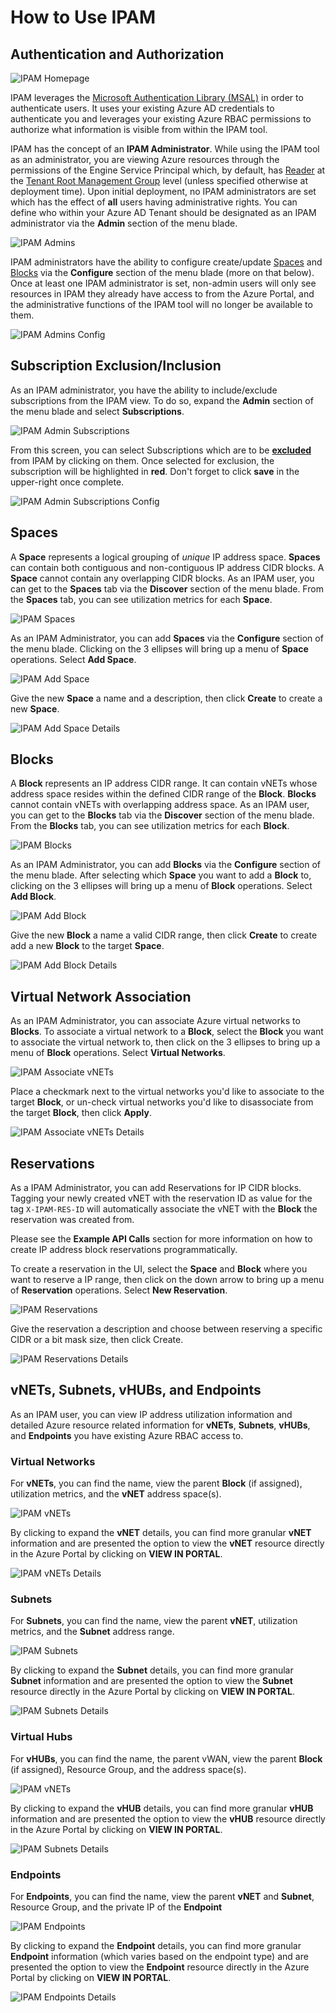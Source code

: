 # How to Use IPAM

## Authentication and Authorization

![IPAM Homepage](./images/home_page.png)

IPAM leverages the [Microsoft Authentication Library (MSAL)](https://docs.microsoft.com/azure/active-directory/develop/msal-overview) in order to authenticate users. It uses your existing Azure AD credentials to authenticate you and leverages your existing Azure RBAC permissions to authorize what information is visible from within the IPAM tool.

IPAM has the concept of an **IPAM Administrator**. While using the IPAM tool as an administrator, you are viewing Azure resources through the permissions of the Engine Service Principal which, by default, has [Reader](https://learn.microsoft.com/azure/role-based-access-control/built-in-roles#reader) at the [Tenant Root Management Group](https://learn.microsoft.com/azure/governance/management-groups/overview#root-management-group-for-each-directory) level (unless specified otherwise at deployment time). Upon initial deployment, no IPAM administrators are set which has the effect of **all** users having administrative rights. You can define who within your Azure AD Tenant should be designated as an IPAM administrator via the **Admin** section of the menu blade.

![IPAM Admins](./images/ipam_admin_admins.png)

IPAM administrators have the ability to configure create/update [Spaces](#spaces) and [Blocks](#blocks) via the **Configure** section of the menu blade (more on that below). Once at least one IPAM administrator is set, non-admin users will only see resources in IPAM they already have access to from the Azure Portal, and the administrative functions of the IPAM tool will no longer be available to them.

![IPAM Admins Config](./images/ipam_administrators_config.png)

## Subscription Exclusion/Inclusion

As an IPAM administrator, you have the ability to include/exclude subscriptions from the IPAM view. To do so, expand the **Admin** section of the menu blade and select **Subscriptions**.

![IPAM Admin Subscriptions](./images/ipam_admin_subscriptions.png)

From this screen, you can select Subscriptions which are to be <u>**excluded**</u> from IPAM by clicking on them. Once selected for exclusion, the subscription will be highlighted in **red**. Don't forget to click **save** in the upper-right once complete.

![IPAM Admin Subscriptions Config](./images/ipam_admin_subscriptions_config.png)

## Spaces

A **Space** represents a logical grouping of *unique* IP address space. **Spaces** can contain both contiguous and non-contiguous IP address CIDR blocks. A **Space** cannot contain any overlapping CIDR blocks. As an IPAM user, you can get to the **Spaces** tab via the **Discover** section of the menu blade. From the **Spaces** tab, you can see utilization metrics for each **Space**.

![IPAM Spaces](./images/discover_spaces.png)

As an IPAM Administrator, you can add **Spaces** via the **Configure** section of the menu blade. Clicking on the 3 ellipses will bring up a menu of **Space** operations. Select **Add Space**.

![IPAM Add Space](./images/add_space.png)

Give the new **Space** a name and a description, then click **Create** to create a new **Space**.

![IPAM Add Space Details](./images/add_space_details.png)

## Blocks

A **Block** represents an IP address CIDR range. It can contain vNETs whose address space resides within the defined CIDR range of the **Block**. **Blocks** cannot contain vNETs with overlapping address space. As an IPAM user, you can get to the **Blocks** tab via the **Discover** section of the menu blade. From the **Blocks** tab, you can see utilization metrics for each **Block**.

![IPAM Blocks](./images/discover_blocks.png)

As an IPAM Administrator, you can add **Blocks** via the **Configure** section of the menu blade. After selecting which **Space** you want to add a **Block** to, clicking on the 3 ellipses will bring up a menu of **Block** operations. Select **Add Block**.

![IPAM Add Block](./images/add_block.png)

Give the new **Block** a name a valid CIDR range, then click **Create** to create add a new **Block** to the target **Space**.

![IPAM Add Block Details](./images/add_block_details.png)

## Virtual Network Association

As an IPAM Administrator, you can associate Azure virtual networks to **Blocks**. To associate a virtual network to a **Block**, select the **Block** you want to associate the virtual network to, then click on the 3 ellipses to bring up a menu of **Block** operations. Select **Virtual Networks**.

![IPAM Associate vNETs](./images/virtual_network_association.png)

Place a checkmark next to the virtual networks you'd like to associate to the target **Block**, or un-check virtual networks you'd like to disassociate from the target **Block**, then click **Apply**.

![IPAM Associate vNETs Details](./images/virtual_network_association_details.png)

## Reservations

As a IPAM Administrator, you can add Reservations for IP CIDR blocks. Tagging your newly created vNET with the reservation ID as value for the tag `X-IPAM-RES-ID` will automatically associate the vNET with the **Block** the reservation was created from.

Please see the **Example API Calls** section for more information on how to create IP address block reservations programmatically.

To create a reservation in the UI, select the **Space** and **Block** where you want to reserve a IP range, then click on the down arrow to bring up a menu of **Reservation** operations. Select **New Reservation**.

![IPAM Reservations](.\images\add_reservations.png)

Give the reservation a description and choose between reserving a specific CIDR or a bit mask size, then click Create.

![IPAM Reservations Details](.\images\add_reservation_details.png)

## vNETs, Subnets, vHUBs, and Endpoints

As an IPAM user, you can view IP address utilization information and detailed Azure resource related information for **vNETs**, **Subnets**, **vHUBs**, and **Endpoints** you have existing Azure RBAC access to.

### Virtual Networks

For **vNETs**, you can find the name, view the parent **Block** (if assigned), utilization metrics, and the **vNET** address space(s).

![IPAM vNETs](./images/discover_vnets.png)

By clicking to expand the **vNET** details, you can find more granular **vNET** information and are presented the option to view the **vNET** resource directly in the Azure Portal by clicking on **VIEW IN PORTAL**.

![IPAM vNETs Details](./images/discover_vnets_details.png)

### Subnets

For **Subnets**, you can find the name, view the parent **vNET**, utilization metrics, and the **Subnet** address range.

![IPAM Subnets](./images/discover_subnets.png)

By clicking to expand the **Subnet** details, you can find more granular **Subnet** information and are presented the option to view the **Subnet** resource directly in the Azure Portal by clicking on **VIEW IN PORTAL**.

![IPAM Subnets Details](./images/discover_subnets_details.png)

### Virtual Hubs

For **vHUBs**, you can find the name, the parent vWAN, view the parent **Block** (if assigned), Resource Group, and the address space(s).

![IPAM vNETs](./images/discover_vhubs.png)

By clicking to expand the **vHUB** details, you can find more granular **vHUB** information and are presented the option to view the **vHUB** resource directly in the Azure Portal by clicking on **VIEW IN PORTAL**.

![IPAM Subnets Details](./images/discover_vhubs_details.png)

### Endpoints

For **Endpoints**, you can find the name, view the parent **vNET** and **Subnet**, Resource Group, and the private IP of the **Endpoint**

![IPAM Endpoints](./images/discover_endpoints.png)

By clicking to expand the **Endpoint** details, you can find more granular **Endpoint** information (which varies based on the endpoint type) and are presented the option to view the **Endpoint** resource directly in the Azure Portal by clicking on **VIEW IN PORTAL**.

![IPAM Endpoints Details](./images/discover_endpoints_details.png)
